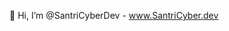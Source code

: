  👋 Hi, I’m @SantriCyberDev - www.SantriCyber.dev
 


<!---
SantriCyberDev/SantriCyberDev is a ✨ special ✨ repository because its `README.md` (this file) appears on your GitHub profile.
You can click the Preview link to take a look at your changes.
--->
